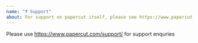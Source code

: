 ```yaml
---
name: "❓ Support"
about: For support on papercut itself, please see https://www.papercut.com/support/
---
```


Please use https://www.papercut.com/support/ for support enquries